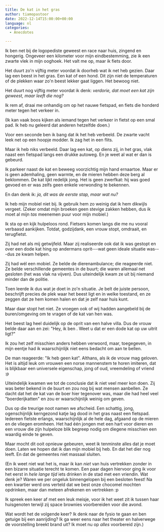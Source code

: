 ```yaml
---
title: De kat in het gras
author: tiamopastoor
date: 2022-12-14T15:00:00+00:00
language: nl
categories:
  - Anecdotes

---
```

Ik ben net bij de logopediste geweest en race naar huis, zingend en hongerig. Ongeveer een kilometer voor mijn eindbestemming, zie ik een zwarte vlek in mijn ooghoek. Het valt me op, maar ik fiets door.

Het duurt zo'n vijftig meter voordat ik doorheb wat ik net heb gezien. Daar lag een beest in het gras. Een kat of een hond. Dit zijn niet de temperaturen of de plekken waar zo'n beest lekker gaat liggen. Het bewoog niet.

Het duurt nog vijftig meter voordat ik denk: _verdorie, dat moet een kat zijn geweest, maar leeft die nog?_

Ik rem af, draai me onhandig om op het nauwe fietspad, en fiets die honderd meter tegen het verkeer in. 

(Ik kan vaak boos kijken als iemand tegen het verkeer in fietst op een smal pad. Ik heb nu geleerd dat anderen hetzelfde doen.)

Voor een seconde ben ik bang dat ik het heb verbeeld. De zwarte vacht leek net op een hoopje modder. Ik zag het in een flits.

Maar ik heb niks verbeeld. Daar lag een kat, op diens zij, in het gras, vlak naast een fietspad langs een drukke autoweg. En je weet al wat er dan is gebeurd.

Ik parkeer naast de kat en beweeg voorzichtig mijn hand ernaartoe. Maar er is geen ademhaling, geen warmte, en de mieren hebben deze berg al beklommen. De kat lijkt redelijk jong. Het is geen zwerfkat: hij was goed gevoed en er was zelfs geen enkele verwonding te bekennen.

En dan denk ik: _ja, dit was de eerste stap, maar wat nu?_

Ik heb mijn mobiel niet bij. Ik gebruik hem zo weinig dat ik hem dikwijls vergeet. (Zeker omdat mijn broeken geen stevige zakken hebben, dus ik moet al mijn _tas_ meenemen puur voor mijn mobiel.)

Ik sta op en kijk hulpeloos rond. Fietsers komen langs die me nu vooral verbaasd aankijken. Totdat, godzijdank, een vrouw stopt, omdraait, en terugfietst.

Zij had net als mij getwijfeld. Maar zij realiseerde ook dat ik was gestopt en over een dode kat hing op andermans oprit---wat geen ideale situatie was---dus ze kwam helpen.

Zij had wél een mobiel. Ze belde de dierenambulance; die reageerde niet. Ze belde verschillende gemeentes in de buurt; die waren allemaal net gesloten (het was vlak na vijven). Dus uiteindelijk kwam ze uit bij niemand minder dan de politie.

Toen leerde ik dus wat je doet in zo'n situatie. Je belt de juiste persoon, beschrijft precies de plek waar het beest ligt en in welke toestand, en ze zeggen dat ze hem komen halen en dat je zelf naar huis kunt.

Maar daar stopt het niet. Ze vroegen ook of wij hadden aangebeld bij de buren/omgeving om te vragen of de kat van hen was.

Het beest lag heel duidelijk op de oprit van een halve villa. Dus de vrouw belde daar aan en zei: "Hey, ik ben <een lange naam>. Weet u dat er een dode kat op uw uitrit ligt?" 

Ik zou het zelf misschien anders hebben verwoord, maar, toegegeven, in mijn eentje had ik waarschijnlijk niet eens bedacht om aan te bellen.

De man reageerde: "Ik heb geen kat". Althans, als ik de vrouw mag geloven. Het is altijd leuk om vrouwen een norse mannenstem te horen imiteren, dat is blijkbaar een universele eigenschap, jong of oud, vreemdeling of vriend :p

Uiteindelijk kwamen we tot de conclusie dat ik niet veel meer kon doen. Zij was beter bekend in de buurt en zou nog bij wat mensen aanbellen. Ze dacht dat het de kat van de boer hier tegenover was, maar die had heel veel "boerderijkatten" en zou er waarschijnlijk weinig om geven.

Dus op die treurige noot namen we afscheid. Een schattig, jong, ogenschijnlijk kerngezond katje lag dood in het gras naast een fietspad. Iedereen fietste erlangs, waarschijnlijk al de hele dag, afgaand op de mieren en de vliegen eromheen. Het had één jongen met een hart voor dieren en een vrouw die zijn hulpeloze blik begreep nodig om diegene misschien een waardig einde te geven.

Maar mocht dit ooit opnieuw gebeuren, weet ik tenminste alles dat je moet doen. Laten we hopen dat ik dan mijn mobiel bij heb. En dat het dier nog leeft. En dat de gemeentes niet massaal sluiten.

(En ik weet niet wat het is, maar ik kan _niet_ van huis vertrekken zonder in een bizarre situatie terecht te komen. Een paar dagen hiervoor ging ik voor het eerst in _hele lange tijd_ iets drinken in de stad met een vriendin. Wat denk je? Waren we per ongeluk binnengelopen bij een besloten feest! Na een kwartier werd ons verteld dat we best onze chocomel mochten opdrinken, maar dan meteen afrekenen en vertrekken :p

Ik spreek een keer af met een leuk meisje, voor ik het weet zit ik tussen haar huisgenoten terwijl zij space brownies voorbereiden voor die avond.

Wat wordt het de volgende keer? Ik denk naar de fysio te gaan en ben getuige bij een aanrijding? Ik ga weer eens naar het theater en halverwege de voorstelling breekt brand uit? Ik moet nu op _alles_ voorbereid zijn.)